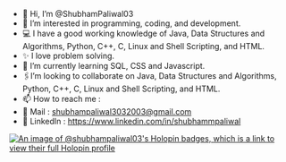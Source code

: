 - 👋 Hi, I’m @ShubhamPaliwal03
- 👀 I’m interested in programming, coding, and development.
- 💻 I have a good working knowledge of Java, Data Structures and Algorithms, Python, C++, C, Linux and Shell Scripting, and HTML.
- ✨ I love problem solving.
- 🌱 I’m currently learning SQL, CSS and Javascript.
- 🖇️I’m looking to collaborate on Java, Data Structures and Algorithms, Python, C++, C, Linux and Shell Scripting, and HTML.
- 📫 How to reach me :
- 📧 Mail : shubhampaliwal3032003@gmail.com
- 🤝 LinkedIn : https://www.linkedin.com/in/shubhammpaliwal

[![An image of @shubhampaliwal03's Holopin badges, which is a link to view their full Holopin profile](https://holopin.me/shubhampaliwal03)](https://holopin.io/@shubhampaliwal03)
<!---
ShubhamPaliwal03/ShubhamPaliwal03 is a ✨ special ✨ repository because its `README.md` (this file) appears on your GitHub profile.
You can click the Preview link to take a look at your changes.
--->
